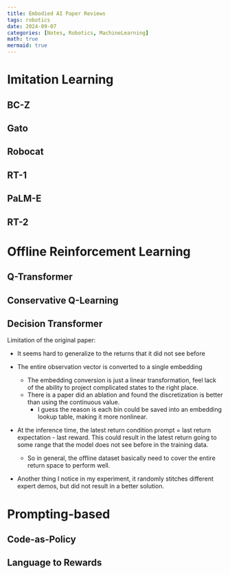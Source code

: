 ```yaml
---
title: Embodied AI Paper Reviews
tags: robotics
date: 2024-09-07
categories: [Notes, Robotics, MachineLearning]
math: true
mermaid: true
---
```


# Imitation Learning

## BC-Z

## Gato

## Robocat

## RT-1

## PaLM-E

## RT-2

# Offline Reinforcement Learning

## Q-Transformer

## Conservative Q-Learning

## Decision Transformer

Limitation of the original paper:

- It seems hard to generalize to the returns that it did not see before
- The entire observation vector is converted to a single embedding
  - The embedding conversion is just a linear transformation, feel lack of the ability to project complicated states to the right place.
  - There is a paper did an ablation and found the discretization is better than using the continuous value.
    - I guess the reason is each bin could be saved into an embedding lookup table, making it more nonlinear.
- At the inference time, the latest return condition prompt = last return expectation - last reward. This could result in the latest return going to some range that the model does not see before in the training data.

  - So in general, the offline dataset basically need to cover the entire return space to perform well.

- Another thing I notice in my experiment, it randomly stitches different expert demos, but did not result in a better solution.

# Prompting-based

## Code-as-Policy

## Language to Rewards
